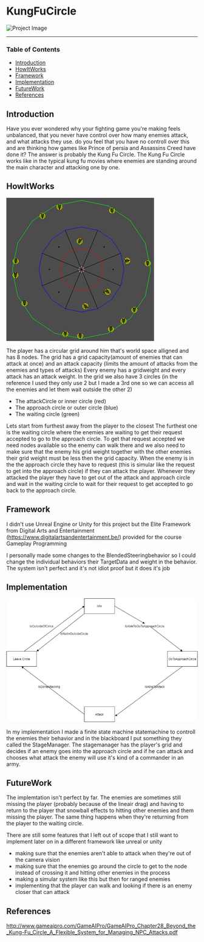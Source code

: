 # KungFuCircle
![Project Image](https://github.com/Enrique-B/GPP_ResearchProject_KungFuCircle/blob/master/PicturesForReadMe/KungFuCircle.gif)

---
### Table of Contents
- [Introduction](#Introduction)
- [HowItWorks](#HowItWorks)
- [Framework](#Framework)
- [Implementation](#Implementation)
- [FutureWork](#FutureWork)
- [References](#References)

## Introduction
Have you ever wondered why your fighting game you're making feels unbalanced, that you never have control over how many enemies attack, and what attacks they use. 
do you feel that you have no controll over this and are thinking how games like Prince of persia and Assassins Creed have done it? The answer is probably the Kung Fu Circle. 
The Kung Fu Circle works like in the typical kung fu movies where enemies are standing around the main character and attacking one by one.

## HowItWorks
![HowItWorksImage](https://github.com/Enrique-B/GPP_ResearchProject_KungFuCircle/blob/master/PicturesForReadMe/KungFuCircle.png)

The player has a circular grid around him that's world space alligned and has 8 nodes.
The grid has a grid capacity(amount of enemies that can attack at once) and an attack capacity (limits the amount of attacks from the enemies and types of attacks)
Every enemy has a gridweight and every attack has an attack weight. 
In the grid we also have 3 circles (in the reference I used they only use 2 but I made a 3rd one so we can access all the enemies and let them wait outside the other 2) 

- The attackCircle or inner circle (red)
- The approach circle or outer circle (blue)
- The waiting circle (green)

Lets start from furthest away from the player to the closest 
The furthest one is the waiting circle where the enemies are waiting to get their request accepted to go to the approach circle. 
To get that request accepted we need nodes available so the enemy can walk there and we also need to make sure that the enemy his
grid weight together with the other enemies their grid weight must be less then the grid capacity. 
When the enemy is in the the approach circle they have to request (this is simular like the request to get into the approach circle) if they can attack the player.
Whenever they attacked the player they have to get out of the attack and approach circle and wait in the waiting circle to wait for their request to get accepted to go back to the approach circle.


## Framework
I didn't use Unreal Engine or Unity for this project but the Elite Framework from Digital Arts and Entertainment (https://www.digitalartsandentertainment.be/)
provided for the course Gameplay Programming

I personally made some changes to the BlendedSteeringbehavior so I could change the individual behaviors their TargetData and weight in the behavior.
The system isn't perfect and it's not idiot proof but it does it's job

## Implementation
![FiniteStateMachine](https://github.com/Enrique-B/GPP_ResearchProject_KungFuCircle/blob/master/PicturesForReadMe/KungFuCircle%20StateMachine.png)

In my implementation I made a finite state machine statemachine to controll the enemies their behavior and in the blackboard I put something they called the StageManager.
The stagemanager has the player's grid and decides if an enemy goes into the approach circle and if he can attack and chooses what attack the enemy will use it's kind of a commander in an army. 


## FutureWork
The implemtation isn't perfect by far. The enemies are sometimes still missing the player (probably because of the lineair drag) and having to return to the player 
that snowball effects to hitting other enemies and them missing the player. The same thing happens when they're returning from the player to the waiting circle. 

There are still some features that I left out of scope that I still want to implement later on in a different framework like unreal or unity 
- making sure that the enemies aren't able to attack when they're out of the camera vision
- making sure that the enemies go around the circle to get to the node instead of crossing it and hitting other enemies in the process 
- making a simular system like this but then for ranged enemies 
- implementing that the player can walk and looking if there is an enemy closer that can attack

## References
http://www.gameaipro.com/GameAIPro/GameAIPro_Chapter28_Beyond_the_Kung-Fu_Circle_A_Flexible_System_for_Managing_NPC_Attacks.pdf
